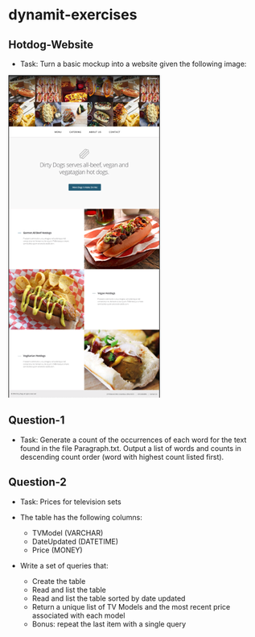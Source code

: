 # dynamit-exercises

## Hotdog-Website

* Task: Turn a basic mockup into a website given the following image:

![alt text](https://github.com/jeremyjmaloney/dynamit-exercises/blob/master/Hotdog-Website/images/hotdog-mockup.png "Provided Mockup Image")

## Question-1

* Task: Generate a count of the occurrences of each word for the text found in the file Paragraph.txt. Output a list of words and counts in descending count order (word with highest count listed first).

## Question-2

* Task: Prices for television sets

* The table has the following columns:
	- TVModel (VARCHAR)
	- DateUpdated (DATETIME)
	- Price (MONEY)

* Write a set of queries that:
	- Create the table
	- Read and list the table
	- Read and list the table sorted by date updated
	- Return a unique list of TV Models and the most recent price associated with each model
	- Bonus: repeat the last item with a single query
